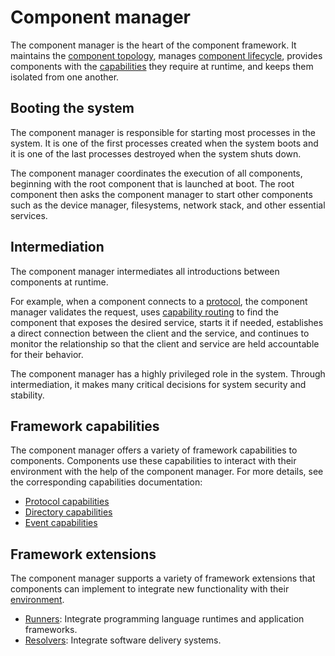 # Component manager

The component manager is the heart of the component framework. It maintains the
[component topology][doc-topology], manages
[component lifecycle][doc-lifecycle], provides components with the
[capabilities][doc-capabilities] they require at runtime, and keeps them
isolated from one another.

## Booting the system

The component manager is responsible for starting most processes in the system.
It is one of the first processes created when the system boots and it is one
of the last processes destroyed when the system shuts down.

The component manager coordinates the execution of all components, beginning
with the root component that is launched at boot. The root component then
asks the component manager to start other components such as the device
manager, filesystems, network stack, and other essential services.

## Intermediation

The component manager intermediates all introductions between components at
runtime.

For example, when a component connects to a [protocol][capability-protocol], the
component manager validates the request, uses
[capability routing][doc-capability-routing] to find the component that exposes
the desired service, starts it if needed, establishes a direct connection
between the client and the service, and continues to monitor the relationship so
that the client and service are held accountable for their behavior.

The component manager has a highly privileged role in the system. Through
intermediation, it makes many critical decisions for system security and
stability.

## Framework capabilities

The component manager offers a variety of framework capabilities to components.
Components use these capabilities to interact with their environment with the
help of the component manager. For more details, see the corresponding
capabilities documentation:

-   [Protocol capabilities][capability-protocol]
-   [Directory capabilities][capability-directory]
-   [Event capabilities][capability-event]

## Framework extensions

The component manager supports a variety of framework extensions that
components can implement to integrate new functionality with their
[environment][doc-environments].

- [Runners][doc-runners]: Integrate programming language runtimes and
  application frameworks.
- [Resolvers][doc-resolvers]: Integrate software delivery systems.

[capability-directory]: /concepts/components/v2/capabilities/directory.md
[capability-event]: /concepts/components/v2/capabilities/event.md
[capability-protocol]: /concepts/components/v2/capabilities/protocol.md
[doc-capabilities]: /concepts/components/v2/capabilities
[doc-capability-routing]: /concepts/components/v2/topology.md#capability-routing
[doc-environments]: /concepts/components/v2/environments.md
[doc-lifecycle]: lifecycle.md
[doc-resolvers]: /concepts/components/v2/capabilities/resolvers.md
[doc-runners]: /concepts/components/v2/capabilities/runners.md
[doc-topology]: /concepts/components/v2/topology.md
